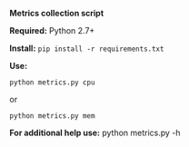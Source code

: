 **Metrics collection script**


**Required:** Python 2.7+

**Install:**
`pip install -r requirements.txt`


**Use:**


`python metrics.py cpu`

or

`python metrics.py mem`


**For additional help use:** python metrics.py -h
